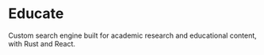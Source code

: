 # Educate
Custom search engine built for academic research and educational content, with Rust and React.

